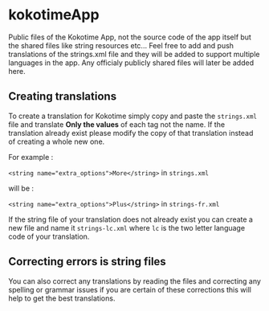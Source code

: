 # kokotimeApp
Public files of the Kokotime App, not the source code of the app itself but the shared files like string resources etc...
Feel free to add and push translations of the strings.xml file and they will be added to support multiple languages in the app.
Any officialy publicly shared files will later be added here.

## Creating translations

To create a translation for Kokotime simply copy and paste the `strings.xml` file and translate **Only the values** of each tag not the name. If the translation already exist please modify the copy of that translation instead of creating a whole new one.

For example :

`<string name="extra_options">More</string>` in `strings.xml`

will be :

`<string name="extra_options">Plus</string>` in `strings-fr.xml`


If the string file of your translation does not already exist you can create a new file and name it `strings-lc.xml` where `lc` is the two letter language code of your translation.



## Correcting errors is string files

You can also correct any translations by reading the files and correcting any spelling or grammar issues if you are certain of these corrections this will help to get the best translations.
